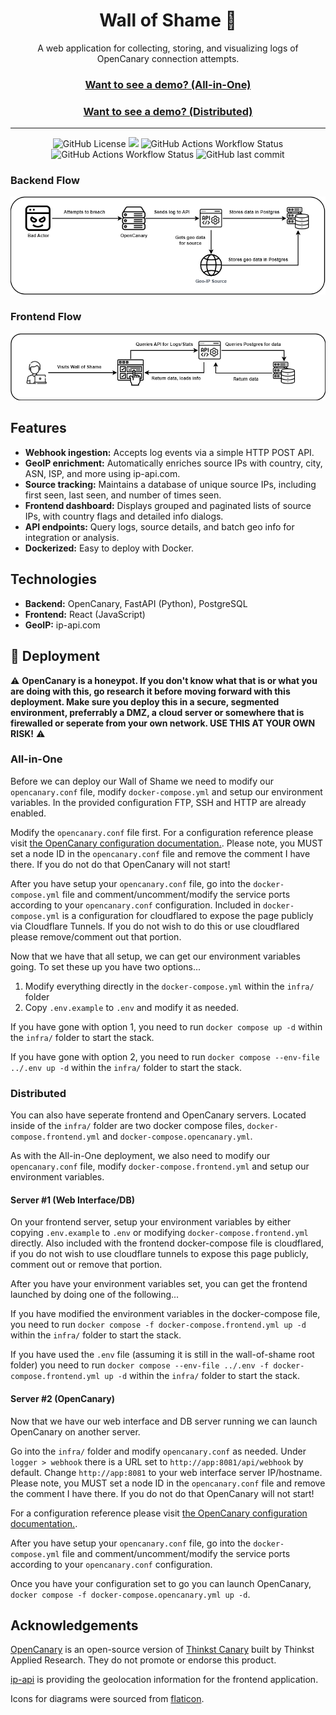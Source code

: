 <h1 align="center">Wall of Shame 🤡</h1>

<p align="center">
A web application for collecting, storing, and visualizing logs of OpenCanary connection attempts.
</p>

<h3 align="center"><a href="https://wos-demo.shrunbr.dev" target="_blank">Want to see a demo? (All-in-One)</a></h3>
<h3 align="center"><a href="https://shame.shrunbr.dev" target="_blank">Want to see a demo? (Distributed)</a></h3>

---

<center>
<img alt="GitHub License" src="https://img.shields.io/github/license/shrunbr/wall-of-shame">
<a href="https://codecov.io/github/shrunbr/wall-of-shame" ><img src="https://codecov.io/github/shrunbr/wall-of-shame/graph/badge.svg?token=MPP142GS2L"/></a>
<img alt="GitHub Actions Workflow Status" src="https://img.shields.io/github/actions/workflow/status/shrunbr/wall-of-shame/publish_container.yml?label=production-build">
<img alt="GitHub Actions Workflow Status" src="https://img.shields.io/github/actions/workflow/status/shrunbr/wall-of-shame/publish_container_nightly.yml?label=nightly-build">
<img alt="GitHub last commit" src="https://img.shields.io/github/last-commit/shrunbr/wall-of-shame?display_timestamp=author">
</center>

### Backend Flow

![Diagram depicting backend flow for the Wall of Shame](/docs/img/wos-backend-flow.png)

### Frontend Flow

![Diagram depicting frontend flow for the Wall of Shame](/docs/img/wos-frontend-flow.png)

## Features

- **Webhook ingestion:** Accepts log events via a simple HTTP POST API.
- **GeoIP enrichment:** Automatically enriches source IPs with country, city, ASN, ISP, and more using ip-api.com.
- **Source tracking:** Maintains a database of unique source IPs, including first seen, last seen, and number of times seen.
- **Frontend dashboard:** Displays grouped and paginated lists of source IPs, with country flags and detailed info dialogs.
- **API endpoints:** Query logs, source details, and batch geo info for integration or analysis.
- **Dockerized:** Easy to deploy with Docker.

## Technologies

- **Backend:** OpenCanary, FastAPI (Python), PostgreSQL
- **Frontend:** React (JavaScript)
- **GeoIP:** ip-api.com

## 🚀 Deployment

:warning: **OpenCanary is a honeypot. If you don't know what that is or what you are doing with this, go research it before moving forward with this deployment. Make sure you deploy this in a secure, segmented environment, preferrably a DMZ, a cloud server or somewhere that is firewalled or seperate from your own network. USE THIS AT YOUR OWN RISK!** :warning:

### All-in-One

Before we can deploy our Wall of Shame we need to modify our `opencanary.conf` file, modify `docker-compose.yml` and setup our environment variables. In the provided configuration FTP, SSH and HTTP are already enabled.

Modify the `opencanary.conf` file first. For a configuration reference please visit [the OpenCanary configuration documentation.](https://opencanary.readthedocs.io/en/latest/starting/configuration.html). Please note, you MUST set a node ID in the `opencanary.conf` file and remove the comment I have there. If you do not do that OpenCanary will not start!

After you have setup your `opencanary.conf` file, go into the `docker-compose.yml` file and comment/uncomment/modify the service ports according to your `opencanary.conf` configuration. Included in `docker-compose.yml` is a configuration for cloudflared to expose the page publicly via Cloudflare Tunnels. If you do not wish to do this or use cloudflared please remove/comment out that portion.

Now that we have that all setup, we can get our environment variables going. To set these up you have two options...

1. Modify everything directly in the `docker-compose.yml` within the `infra/` folder 
2. Copy `.env.example` to `.env` and modify it as needed.

If you have gone with option 1, you need to run `docker compose up -d` within the `infra/` folder to start the stack.

If you have gone with option 2, you need to run `docker compose --env-file ../.env up -d` within the `infra/` folder to start the stack.

### Distributed

You can also have seperate frontend and OpenCanary servers. Located inside of the `infra/` folder are two docker compose files, `docker-compose.frontend.yml` and `docker-compose.opencanary.yml`.

As with the All-in-One deployment, we also need to modify our `opencanary.conf` file, modify `docker-compose.frontend.yml` and setup our environment variables.

#### Server #1 (Web Interface/DB)

On your frontend server, setup your environment variables by either copying `.env.example` to `.env` or modifying `docker-compose.frontend.yml` directly. Also included with the frontend docker-compose file is cloudflared, if you do not wish to use cloudflare tunnels to expose this page publicly, comment out or remove that portion.

After you have your environment variables set, you can get the frontend launched by doing one of the following...

If you have modified the environment variables in the docker-compose file, you need to run `docker compose -f docker-compose.frontend.yml up -d` within the `infra/` folder to start the stack.

If you have used the `.env` file (assuming it is still in the wall-of-shame root folder) you need to run `docker compose --env-file ../.env -f docker-compose.frontend.yml up -d` within the `infra/` folder to start the stack.

#### Server #2 (OpenCanary)

Now that we have our web interface and DB server running we can launch OpenCanary on another server.

Go into the `infra/` folder and modify `opencanary.conf` as needed. Under `logger > webhook` there is a URL set to `http://app:8081/api/webhook` by default. Change `http://app:8081` to your web interface server IP/hostname. Please note, you MUST set a node ID in the `opencanary.conf` file and remove the comment I have there. If you do not do that OpenCanary will not start!

For a configuration reference please visit [the OpenCanary configuration documentation.](https://opencanary.readthedocs.io/en/latest/starting/configuration.html). 

After you have setup your `opencanary.conf` file, go into the `docker-compose.yml` file and comment/uncomment/modify the service ports according to your `opencanary.conf` configuration.

Once you have your configuration set to go you can launch OpenCanary, `docker compose -f docker-compose.opencanary.yml up -d`.

## Acknowledgements

[OpenCanary](https://github.com/thinkst/opencanary) is an open-source version of [Thinkst Canary](https://canary.tools/) built by Thinkst Applied Research. They do not promote or endorse this product.

[ip-api](https://ip-api.com/) is providing the geolocation information for the frontend application.

Icons for diagrams were sourced from [flaticon](https://www.flaticon.com/).